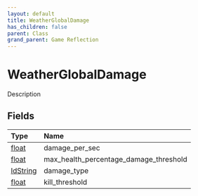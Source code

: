 ```yaml
---
layout: default
title: WeatherGlobalDamage
has_children: false
parent: Class
grand_parent: Game Reflection
---
```

# WeatherGlobalDamage
Description 

## Fields

| Type | Name |
|:----------|:--------------|
| [float](/riftbreaker-wiki/docs/game-reflection/components/float/) | damage_per_sec |
| [float](/riftbreaker-wiki/docs/game-reflection/components/float/) | max_health_percentage_damage_threshold |
| [IdString](/riftbreaker-wiki/docs/game-reflection/components/id_string/) | damage_type |
| [float](/riftbreaker-wiki/docs/game-reflection/components/float/) | kill_threshold |

